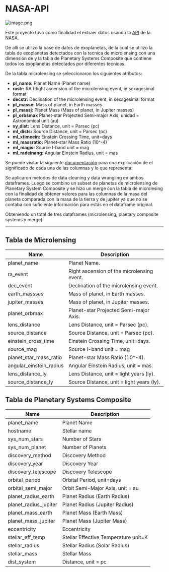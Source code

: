 # NASA-API

![image.png](attachment:image.png)

Este proyecto tuvo como finalidad el extraer datos usando la [API](https://api.nasa.gov) de la NASA.

De allí se utilizo la base de datos de exoplanetas, de la cual se utilizo la tabla de exoplanetas detectados con la tecnica de microlensing con una 
dimensión de  y la tabla de Planetary Systems Composite que contiene todos los exoplanetas detectados por diferentes tecnicas.

De la tabla microlensing se seleccionaron los siguientes atributos: 

- **pl_name:** Planet Name (Planet name)
- **rastr:** RA (Right ascension of the microlensing event, in sexagesimal format
- **decstr:** Declination of the microlensing event, in sexagesimal format
- **pl_masse:** Mass of planet, in Earth masses
- **pl_massj:** Planet Mass (Mass of planet, in Jupiter masses)
- **pl_orbsmax** Planet-star Projected Semi-major Axis, unidad = Astronomical unit (au) 
- **sy_dist:** Lens Distance, unit = Parsec (pc)
- **ml_dists:** Source Distance, unit = Parsec (pc)
- **ml_xtimeein:** Einstein Crossing Time, unit=days 
- **ml_massratio:** Planet-star Mass Ratio (10^-4)
- **ml_magis:** Source I-band unit = mag 
- **ml_radeinang:** Angular Einstein Radius, unit = mas 

Se puede visitar la siguiente [documentación](https://exoplanetarchive.ipac.caltech.edu/docs/microlensing-column-mapping.pdf) para una explicación de el significado de cada una de las columnas y lo que representa:

Se aplicaron metodos de data cleaning y data wrangling en ambos dataframes. Luego se combino un subset de planetas de microlensing de Planetary System Composite y se hizo un merge con la tabla de microlesing con la finalidad de obtener 
valores para las columnas de la masa del planeta comparada con la masa de la tierra y de jupiter ya que no se contaba con suficiente información para estás en el dataframe original. 

Obteniendo un total de tres dataframes (microlensing, plaetary composite systems y merge).

---
## Tabla de Microlensing

| Name  | Description |
| ------------- | ------------- |
| planet_name	  | Planet Name. |
| ra_event	  | Right ascension of the microlensing event. |
| dec_event | Declination of the microlensing event. |
| earth_massses	 | Mass of planet, in Earth masses.  |
| jupiter_masses | Mass of planet, in Jupiter masses. |
| planet_orbmax  |Planet-star Projected Semi-major Axis. |
| lens_distance | Lens Distance, unit = Parsec (pc). |
| source_distance | Source Distance, unit = Parsec (pc). |
| einstein_cross_time | Einstein Crossing Time, unit=days.  |
| source_mag  | Source I-band unit = mag
| planet_star_mass_ratio  | Planet-star Mass Ratio (10^-4). |
| angular_einstein_radius | Angular Einstein Radius, unit = mas. |
| lens_distance_ly | Lens Distance, unit = light years (ly). |
| source_distance_ly  | Source Distance, unit = light years (ly). |

## Tabla de Planetary Systems Composite

| Name  | Description |
| ------------- | ------------- |
| planet_name | Planet Name |
| hostname | Stellar name |
| sys_num_stars | Number of Stars |
| sys_num_planet | Number of Planets |
| discovery_method | Discovery Method |
| discovery_year | Discovery Year |
| discovery_telescope | Discovery Telescope |
| orbital_period | Orbital Period, unit=days |
| orbital_semi_major | Orbit Semi-Major Axis, unit = au |
| planet_radius_earth | Planet Radius (Earth Radius) |
| planet_radius_jupiter | Planet Radius (Jupiter Radius) |
| planet_mass_earth | Planet Mass (Earth Mass) |
| planet_mass_jupiter | Planet Mass (Jupiter Mass) |
| eccentricity | Eccentricity |
| stellar_eff_temp | Stellar Effective Temperature unit=K |
| stellar_radius | Stellar Radius (Solar Radius) |
| stellar_mass | Stellar Mass |
| dist_system | Distance, unit = pc |
